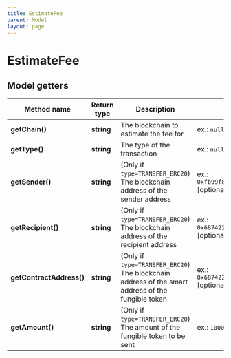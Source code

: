 ```yaml
---
title: EstimateFee
parent: Model
layout: page
---
```


# EstimateFee

## Model getters

Method name | Return type | Description | Notes
------------ | ------------- | ------------- | -------------
**getChain()** | **string** | The blockchain to estimate the fee for | ex.: `null`
**getType()** | **string** | The type of the transaction | ex.: `null`
**getSender()** | **string** | (Only if <code>type=TRANSFER_ERC20</code>) The blockchain address of the sender address | ex.: `0xfb99f8ae9b70a0c8cd96ae665bbaf85a7e01a2ef` [optional]
**getRecipient()** | **string** | (Only if <code>type=TRANSFER_ERC20</code>) The blockchain address of the recipient address | ex.: `0x687422eEA2cB73B5d3e242bA5456b782919AFc85` [optional]
**getContractAddress()** | **string** | (Only if <code>type=TRANSFER_ERC20</code>) The blockchain address of the smart address of the fungible token | ex.: `0x687422eEA2cB73B5d3e242bA5456b782919AFc85` [optional]
**getAmount()** | **string** | (Only if <code>type=TRANSFER_ERC20</code>) The amount of the fungible token to be sent | ex.: `100000` [optional]


